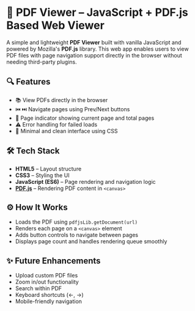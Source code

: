 # 📄 PDF Viewer – JavaScript + PDF.js Based Web Viewer

A simple and lightweight **PDF Viewer** built with vanilla JavaScript and powered by Mozilla's **PDF.js** library. This web app enables users to view PDF files with page navigation support directly in the browser without needing third-party plugins.

## 🔍 Features

- 📚 View PDFs directly in the browser
- ⏮️ ⏭️ Navigate pages using Prev/Next buttons
- 📄 Page indicator showing current page and total pages
- ⚠️ Error handling for failed loads
- 🎨 Minimal and clean interface using CSS

## 🛠 Tech Stack

- **HTML5** – Layout structure
- **CSS3** – Styling the UI
- **JavaScript (ES6)** – Page rendering and navigation logic
- **[PDF.js](https://mozilla.github.io/pdf.js/)** – Rendering PDF content in `<canvas>`

## ⚙ How It Works

- Loads the PDF using `pdfjsLib.getDocument(url)`
- Renders each page on a `<canvas>` element
- Adds button controls to navigate between pages
- Displays page count and handles rendering queue smoothly

## ✨ Future Enhancements

- Upload custom PDF files
- Zoom in/out functionality
- Search within PDF
- Keyboard shortcuts (←, →)
- Mobile-friendly navigation
